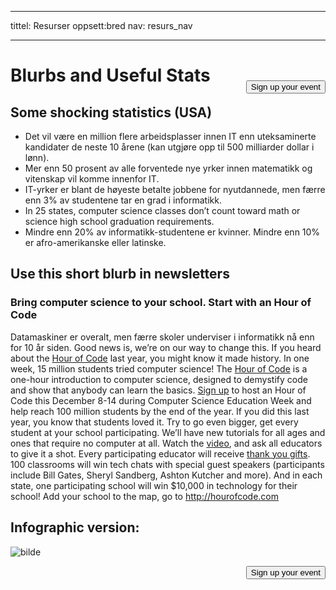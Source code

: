 * * *

tittel: Resurser oppsett:bred nav: resurs_nav

* * *

[<button style="float: right; margin-top: 50px">Sign up your event</button>](/#join)

# Blurbs and Useful Stats

## Some shocking statistics (USA)

  * Det vil være en million flere arbeidsplasser innen IT enn uteksaminerte kandidater de neste 10 årene (kan utgjøre opp til 500 milliarder dollar i lønn).
  * Mer enn 50 prosent av alle forventede nye yrker innen matematikk og vitenskap vil komme innenfor IT. 
  * IT-yrker er blant de høyeste betalte jobbene for nyutdannede, men færre enn 3% av studentene tar en grad i informatikk.
  * In 25 states, computer science classes don’t count toward math or science high school graduation requirements. 
  * Mindre enn 20% av informatikk-studentene er kvinner. Mindre enn 10% er afro-amerikanske eller latinske.

## Use this short blurb in newsletters

### Bring computer science to your school. Start with an Hour of Code

Datamaskiner er overalt, men færre skoler underviser i informatikk nå enn for 10 år siden. Good news is, we’re on our way to change this. If you heard about the [Hour of Code](<%= hoc_uri('/') %>) last year, you might know it made history. In one week, 15 million students tried computer science! The [Hour of Code](<%= hoc_uri('/') %>) is a one-hour introduction to computer science, designed to demystify code and show that anybody can learn the basics. [Sign up](<%= hoc_uri('/') %>) to host an Hour of Code this December 8-14 during Computer Science Education Week and help reach 100 million students by the end of the year. If you did this last year, you know that students loved it. Try to go even bigger, get every student at your school participating. We’ll have new tutorials for all ages and ones that require no computer at all. Watch the [video](<%= hoc_uri('/') %>), and ask all educators to give it a shot. Every participating educator will receive [thank you gifts](<%= hoc_uri('/us/prizes') %>). 100 classrooms will win tech chats with special guest speakers (participants include Bill Gates, Sheryl Sandberg, Ashton Kutcher and more). And in each state, one participating school will win $10,000 in technology for their school! Add your school to the map, go to <http://hourofcode.com>

## Infographic version:

![bilde](http://code.org/images/fit-8000/Code.org_infographic.png)

<a style="display: block" href="/#join"><button style="float: right;">Sign up your event</button></a>